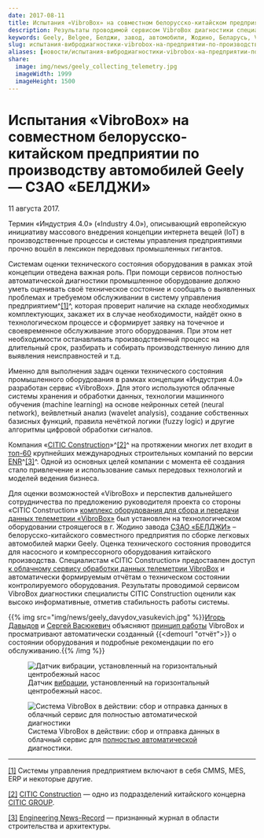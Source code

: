 ```yaml
---
date: 2017-08-11
title: Испытания «VibroBox» на совместном белорусско-китайском предприятии по производству автомобилей Geely — СЗАО «БЕЛДЖИ»
description: Результаты проводимой сервисом VibroBox диагностики специалисты CITIC Construction оценили как высоко информативные, отметив стабильность работы системы.
keywords: Geely, Belgee, Белджи, завод, автомобили, Жодино, Беларусь, VibroBox, Вибробокс, оценка состояния, мониторинг, оборудование, вибрация, вибродиагностика, диагностика
slug: испытания-вибродиагностики-vibrobox-на-предприятии-по-производству-автомобилей-geely-в-беларуси
aliases: [новости/испытания-вибродиагностики-vibrobox-на-предприятии-по-производству-автомобилей-geely-в-беларуси]
share:
  image: img/news/geely_collecting_telemetry.jpg
  imageWidth: 1999
  imageHeight: 1500
---
```


# Испытания «VibroBox» на совместном белорусско-китайском предприятии по производству автомобилей Geely — СЗАО «БЕЛДЖИ»
<time class="publicationDate" datetime="2017-08-11T13:11:21+00:00" itemprop="datePublished">11 августа 2017.</time>
<div class="content">
Термин «Индустрия 4.0» («Industry 4.0»), описывающий европейскую инициативу массового внедрения концепции интернета вещей (IoT) в производственные процессы и системы управления предприятиями прочно вошёл в лексикон передовых промышленных гигантов.

Системам оценки технического состояния оборудования в рамках этой концепции отведена важная роль. При помощи сервисов полностью автоматической диагностики промышленное оборудование должно уметь оценивать своё техническое состояние и сообщать о выявленных проблемах и требуемом обслуживании в систему управления предприятием^<a href="#ftnt1" id="ftnt_ref1" name="ftnt_ref1">[1]</a>^, которая проверит наличие на складе необходимых комплектующих, закажет их в случае необходимости, найдёт окно в технологическом процессе и сформирует заявку на точечное и своевременное обслуживание этого оборудования. При этом нет необходимости останавливать производственный процесс на длительный срок, разбирать и собирать производственную линию для выявления неисправностей и т.д.

Именно для выполнения задач оценки технического состояния промышленного оборудования в рамках концепции «Индустрия 4.0» разработан сервис «VibroBox». Для этого используются облачные системы хранения и обработки данных, технологии машинного обучения (machine learning) на основе нейронных сетей (neural network), вейвлетный анализ (wavelet analysis), создание собственных базисных функций, правила нечёткой логики (fuzzy logic) и другие алгоритмы цифровой обработки сигналов.

Компания «<a href="http://construction.citic/en/into/index.html" target="_blank">CITIC Construction</a>»^<a href="#ftnt2" id="ftnt_ref2" name="ftnt_ref2">[2]</a>^ на протяжении многих лет входит в <a href="http://www.enr.com/toplists/2016-Top-250-International-Contractors1" target="_blank">топ-60</a> крупнейших международных строительных  компаний по версии <a href="http://www.enr.com/" target="_blank">ENR</a>^<a href="#ftnt3" id="ftnt_ref3" name="ftnt_ref3">[3]</a>^. Одной из основных целей компании с момента её создания стало привлечение и использование самых передовых технологий и моделей ведения бизнеса.

Для оценки возможностей «VibroBox» и перспектив дальнейшего сотрудничества по предложению руководителя проекта со стороны «CITIC Construction» <a href="https://www.vibrobox.ru/technology#аппаратная_платформа_сервиса_vibrobox" target="_blank">комплекс оборудования для сбора и передачи данных телеметрии «VibroBox»</a> был установлен на технологическом оборудовании строящегося в г. Жодино завода <a href="http://belgee.by/" target="_blank">СЗАО «БЕЛДЖИ»</a> – белорусско-китайского совместного предприятия по сборке легковых автомобилей марки Geely. Оценка технического состояния проводится для насосного и компрессорного оборудования китайского производства. Специалистам «CITIC Construction» предоставлен доступ <a href="https://demo.vibrobox.com/demo?locale=ru" target="_blank">к облачному сервису обработки данных телеметрии VibroBox</a> и автоматически формируемым отчётам о техническом состоянии контролируемого оборудования. Результаты проводимой сервисом VibroBox диагностики специалисты CITIC Construction оценили как высоко информативные, отметив стабильность работы системы.

{{% img src="img/news/geely_davydov_vasukevich.jpg" %}}[Игорь Давыдов](team#igor_davydov) и [Сергей Васюкевич](team#sergey_vasukevich) объясняют [принцип работы](technology) VibroBox и просматривают автоматически созданный {{<demourl "отчёт">}} о состоянии оборудования и подробные рекомендации по его обслуживанию.{{% /img %}}


  <figure><img alt="Датчик вибрации, установленный на горизонтальный центробежный насос" src="https://www.vibrobox.ru/img/news/geely_vibration_sensor_on_a_pump.jpg" title="Датчик вибрации, установленный на горизонтальный центробежный насос"><figcaption>Датчик <a href="https://www.vibrobox.ru/technology#датчики_для_съёма_вибрационного_сигнала_и_данных_телеметрии">вибрации</a>, установленный на горизонтальный центробежный насос.</figcaption></figure>

  <figure><img alt="Система VibroBox в действии: сбор и отправка данных в облачный сервис для полностью автоматической диагностики" src="https://www.vibrobox.ru/img/news/geely_collecting_telemetry.jpg" title="Система VibroBox в действии: сбор и отправка данных в облачный сервис для полностью автоматической диагностики"><figcaption>Система VibroBox в действии: сбор и отправка данных в облачный сервис для <a href="https://www.vibrobox.ru/technology">полностью автоматической</a> диагностики.</figcaption></figure>
  <hr>
  <div>
    <p><a href="#ftnt_ref1" id="ftnt1" name="ftnt1">[1]</a> Системы управления предприятием включают в себя CMMS, MES, ERP и некоторые другие.</p>
  </div>
  <div>
    <p><a href="#ftnt_ref2" id="ftnt2" name="ftnt2">[2]</a> <a href="http://construction.citic/en/into/index.html" target="_blank">CITIC Construction</a> — одно из подразделений китайского концерна <a href="http://www.group.citic/wps/portal" target="_blank">CITIC GROUP</a>.</p>
  </div>
  <div>
    <p><a href="#ftnt_ref3" id="ftnt3" name="ftnt3">[3]</a> <a href="http://www.enr.com/" target="_blank">Engineering News-Record</a> — признанный журнал в области строительства и архитектуры.</p>
  </div>
</div>
</section>
